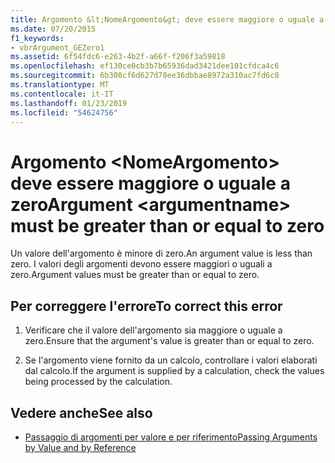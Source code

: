 ```yaml
---
title: Argomento &lt;NomeArgomento&gt; deve essere maggiore o uguale a zero
ms.date: 07/20/2015
f1_keywords:
- vbrArgument_GEZero1
ms.assetid: 6f54fdc6-e263-4b2f-a66f-f206f3a59818
ms.openlocfilehash: ef130ce0cb3b7b65936dad3421dee101cfdca4c6
ms.sourcegitcommit: 6b308cf6d627d78ee36dbbae8972a310ac7fd6c8
ms.translationtype: MT
ms.contentlocale: it-IT
ms.lasthandoff: 01/23/2019
ms.locfileid: "54624756"
---
```

# <a name="argument-ltargumentnamegt-must-be-greater-than-or-equal-to-zero"></a><span data-ttu-id="4d348-102">Argomento &lt;NomeArgomento&gt; deve essere maggiore o uguale a zero</span><span class="sxs-lookup"><span data-stu-id="4d348-102">Argument &lt;argumentname&gt; must be greater than or equal to zero</span></span>
<span data-ttu-id="4d348-103">Un valore dell'argomento è minore di zero.</span><span class="sxs-lookup"><span data-stu-id="4d348-103">An argument value is less than zero.</span></span> <span data-ttu-id="4d348-104">I valori degli argomenti devono essere maggiori o uguali a zero.</span><span class="sxs-lookup"><span data-stu-id="4d348-104">Argument values must be greater than or equal to zero.</span></span>  
  
## <a name="to-correct-this-error"></a><span data-ttu-id="4d348-105">Per correggere l'errore</span><span class="sxs-lookup"><span data-stu-id="4d348-105">To correct this error</span></span>  
  
1.  <span data-ttu-id="4d348-106">Verificare che il valore dell'argomento sia maggiore o uguale a zero.</span><span class="sxs-lookup"><span data-stu-id="4d348-106">Ensure that the argument's value is greater than or equal to zero.</span></span>  
  
2.  <span data-ttu-id="4d348-107">Se l'argomento viene fornito da un calcolo, controllare i valori elaborati dal calcolo.</span><span class="sxs-lookup"><span data-stu-id="4d348-107">If the argument is supplied by a calculation, check the values being processed by the calculation.</span></span>  
  
## <a name="see-also"></a><span data-ttu-id="4d348-108">Vedere anche</span><span class="sxs-lookup"><span data-stu-id="4d348-108">See also</span></span>
- [<span data-ttu-id="4d348-109">Passaggio di argomenti per valore e per riferimento</span><span class="sxs-lookup"><span data-stu-id="4d348-109">Passing Arguments by Value and by Reference</span></span>](../../visual-basic/programming-guide/language-features/procedures/passing-arguments-by-value-and-by-reference.md)

